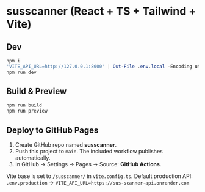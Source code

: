 # susscanner (React + TS + Tailwind + Vite)

## Dev
```powershell
npm i
'VITE_API_URL=http://127.0.0.1:8000' | Out-File .env.local -Encoding utf8  # point to your local FastAPI
npm run dev
```

## Build & Preview
```powershell
npm run build
npm run preview
```

## Deploy to GitHub Pages
1. Create GitHub repo named **susscanner**.
2. Push this project to `main`. The included workflow publishes automatically.
3. In GitHub → Settings → Pages → Source: **GitHub Actions**.

Vite base is set to `/susscanner/` in `vite.config.ts`.
Default production API: `.env.production` → `VITE_API_URL=https://sus-scanner-api.onrender.com`
